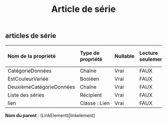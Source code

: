 ﻿---
title: Article de série
second_title: Aspose.Cells Cloud Documen
type: docs
url: /fr/specification/model/seriesitems/
description: "Aspose.Cells Spécification du modèle cloud : SeriesItems. Gérez sans effort Excel et d'autres feuilles de calcul avec des fonctionnalités telles que l'ouverture, la génération, l'édition, le fractionnement, la fusion, la comparaison et la conversion."
weight: 50
---
## **articles de série**

 

| Nom de la propriété| Type de propriété| Nullable| Lecture seulement| Valeur par défaut| Description|
|:- |:- |:- |:- |:- |:- |
| CatégorieDonnées| Chaîne| Vrai| FAUX|||
| EstCouleurVariée| Booléen| Vrai| FAUX|||
| DeuxièmeCatégorieDonnées| Chaîne| Vrai| FAUX|||
| Liste des séries| Récipient| Vrai| FAUX|||
| lien| Classe : Lien| Vrai| FAUX|||

**Nom du parent** : (LinkElement)[linkelement]
